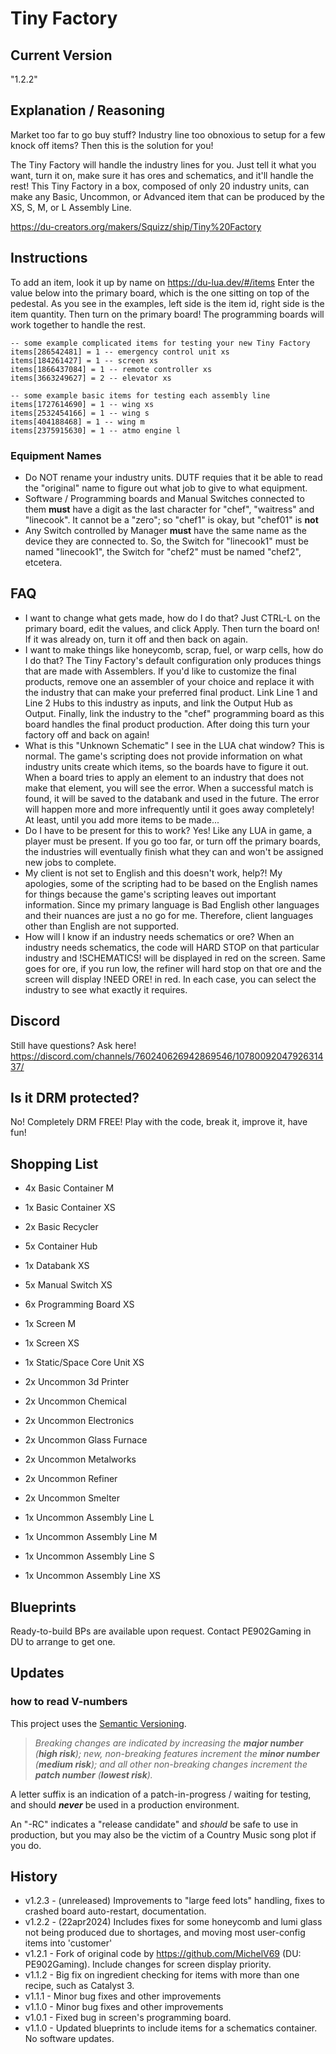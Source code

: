 # Tiny Factory

## Current Version

"1.2.2"

## Explanation / Reasoning

Market too far to go buy stuff? Industry line too obnoxious to setup for a few knock off items? Then this is the solution for you!

The Tiny Factory will handle the industry lines for you. Just tell it what you want, turn it on, make sure it has ores and schematics, and it'll handle the rest! This Tiny Factory in a box, composed of only 20 industry units, can make any Basic, Uncommon, or Advanced item that can be produced by the XS, S, M, or L Assembly Line.

<https://du-creators.org/makers/Squizz/ship/Tiny%20Factory>

## Instructions

To add an item, look it up by name on <https://du-lua.dev/#/items>
Enter the value below into the primary board, which is the one sitting on top of the pedestal. As you see in the examples, left side is the item id, right side is the item quantity. Then turn on the primary board! The programming boards will work together to handle the rest.

    -- some example complicated items for testing your new Tiny Factory
    items[286542481] = 1 -- emergency control unit xs
    items[184261427] = 1 -- screen xs
    items[1866437084] = 1 -- remote controller xs
    items[3663249627] = 2 -- elevator xs

    -- some example basic items for testing each assembly line
    items[1727614690] = 1 -- wing xs
    items[2532454166] = 1 -- wing s
    items[404188468] = 1 -- wing m
    items[2375915630] = 1 -- atmo engine l

### Equipment Names

* Do NOT rename your industry units.  DUTF requies that it be able to read the "original" name to figure out what job to give to what equipment.
* Software / Programming boards and Manual Switches connected to them **must** have a digit as the last character for "chef", "waitress" and "linecook".  It cannot be a "zero";  so "chef1" is okay, but "chef01" is **not**
* Any Switch controlled by Manager **must** have the same name as the device they are connected to.  So, the Switch for "linecook1" must be named "linecook1", the Switch for "chef2" must be named "chef2", etcetera.

## FAQ

* I want to change what gets made, how do I do that? Just CTRL-L on the primary board, edit the values, and click Apply. Then turn the board on! If it was already on, turn it off and then back on again.
* I want to make things like honeycomb, scrap, fuel, or warp cells, how do I do that? The Tiny Factory's default configuration only produces things that are made with Assemblers. If you'd like to customize the final products, remove one an assembler of your choice and replace it with the industry that can make your preferred final product. Link Line 1 and Line 2 Hubs to this industry as inputs, and link the Output Hub as Output. Finally, link the industry to the "chef" programming board as this board handles the final product production. After doing this turn your factory off and back on again!
* What is this "Unknown Schematic" I see in the LUA chat window? This is normal. The game's scripting does not provide information on what industry units create which items, so the boards have to figure it out. When a board tries to apply an element to an industry that does not make that element, you will see the error. When a successful match is found, it will be saved to the databank and used in the future. The error will happen more and more infrequently until it goes away completely! At least, until you add more items to be made...
* Do I have to be present for this to work? Yes! Like any LUA in game, a player must be present. If you go too far, or turn off the primary boards, the industries will eventually finish what they can and won't be assigned new jobs to complete.
* My client is not set to English and this doesn't work, help?! My apologies, some of the scripting had to be based on the English names for things because the game's scripting leaves out important information. Since my primary language is Bad English other languages and their nuances are just a no go for me. Therefore, client languages other than English are not supported.
* How will I know if an industry needs schematics or ore? When an industry needs schematics, the code will HARD STOP on that particular industry and !SCHEMATICS! will be displayed in red on the screen. Same goes for ore, if you run low, the refiner will hard stop on that ore and the screen will display !NEED ORE! in red. In each case, you can select the industry to see what exactly it requires.

## Discord

Still have questions? Ask here! <https://discord.com/channels/760240626942869546/1078009204792631437/>

## Is it DRM protected?

No! Completely DRM FREE! Play with the code, break it, improve it, have fun!

## Shopping List

* 4x Basic Container M
* 1x Basic Container XS
* 2x Basic Recycler
* 5x Container Hub
* 1x Databank XS
* 5x Manual Switch XS
* 6x Programming Board XS
* 1x Screen M
* 1x Screen XS
* 1x Static/Space Core Unit XS

* 2x Uncommon 3d Printer
* 2x Uncommon Chemical
* 2x Uncommon Electronics
* 2x Uncommon Glass Furnace
* 2x Uncommon Metalworks
* 2x Uncommon Refiner
* 2x Uncommon Smelter

* 1x Uncommon Assembly Line L
* 1x Uncommon Assembly Line M
* 1x Uncommon Assembly Line S
* 1x Uncommon Assembly Line XS

## Blueprints

Ready-to-build BPs are available upon request. Contact PE902Gaming in DU to arrange to get one.

## Updates

### how to read V-numbers

This project uses the [Semantic Versioning](https://en.wikipedia.org/wiki/Software_versioning#Semantic_versioning).

> *Breaking changes are indicated by increasing the **major number** (**high risk**); new, non-breaking features increment the **minor number** (**medium risk**); and all other non-breaking changes increment the **patch number** (**lowest risk**).*

A letter suffix is an indication of a patch-in-progress / waiting for testing, and should ***never*** be used in a production environment.

An "-RC" indicates a "release candidate" and *should* be safe to use in production, but you may also be the victim of a Country Music song plot if you do.

## History

* v1.2.3 - (unreleased) Improvements to "large feed lots" handling, fixes to crashed board auto-restart, documentation.
* v1.2.2 - (22apr2024) Includes fixes for some honeycomb and lumi glass not being produced due to shortages, and moving most user-config items into 'customer'
* v1.2.1 - Fork of original code by <https://github.com/MichelV69> (DU: PE902Gaming). Include changes for screen display priority.
* v1.1.2 - Big fix on ingredient checking for items with more than one recipe, such as Catalyst 3.
* v1.1.1 - Minor bug fixes and other improvements
* v1.1.0 - Minor bug fixes and other improvements
* v1.0.1 - Fixed bug in screen's programming board.
* v1.1.0 - Updated blueprints to include items for a schematics container. No software updates.
